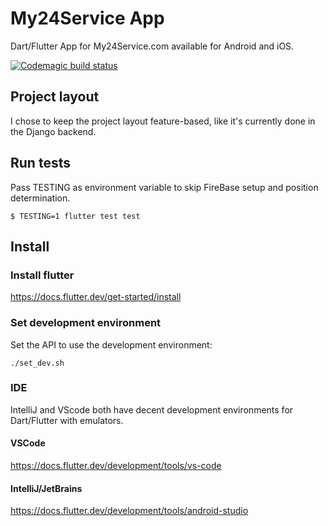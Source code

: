 # My24Service App

Dart/Flutter App for My24Service.com available for Android and iOS.

[![Codemagic build status](https://api.codemagic.io/apps/5f81e5289ccdab5e0ec6e73b/605c7a793c76b368c0f2abc1/status_badge.svg)](https://codemagic.io/apps/5f81e5289ccdab5e0ec6e73b/605c7a793c76b368c0f2abc1/latest_build)


## Project layout

I chose to keep the project layout feature-based, like it's currently done in the Django backend.


## Run tests

Pass TESTING as environment variable to skip FireBase setup and position determination.

```
$ TESTING=1 flutter test test
```

## Install

### Install flutter

https://docs.flutter.dev/get-started/install

### Set development environment

Set the API to use the development environment:

`./set_dev.sh`

### IDE

IntelliJ and VScode both have decent development environments for Dart/Flutter with emulators.

#### VSCode

https://docs.flutter.dev/development/tools/vs-code

#### IntelliJ/JetBrains
https://docs.flutter.dev/development/tools/android-studio
